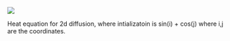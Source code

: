 ![](https://github.com/blueishfiend692/PDEs/blob/main/heat_equation_2d.gif)

Heat equation for 2d diffusion, where intializatoin is sin(i) + cos(j) where i,j are the coordinates. 
